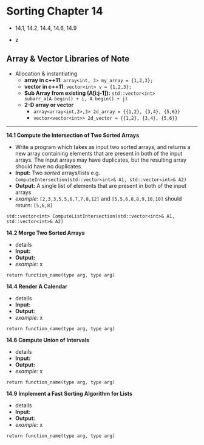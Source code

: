 # Sorting Chapter 14 #

* 14.1, 14.2, 14.4, 14.6, 14.9

*   z

## Array & Vector Libraries of Note ##

*   Allocation & instantiating
    *   **array in c++11**: `array<int, 3> my_array = {1,2,3};`
    *   **vector in c++11**: `vector<int> v = {1,2,3};`
    *   **Sub Array from existing (A[i:j-1]):** `std::vector<int> subarr_a(A.begin() + i, A.begin() + j)`
    *   **2-D array or vector**
        *   `array<array<int,2>,3> 2d_array = {{1,2}, {3,4}, {5,6}}`
        *   `vector<vector<int>> 2d_vector = {{1,2}, {3,4}, {5,6}}`

---


**14.1 Compute the Intersection of Two Sorted Arrays**

*  Write a program which takes as input two sorted arrays, and returns a new array containing elements that are present in both of the input arrays. The input arrays may have duplicates, but the resulting array should have no duplicates.
*  **Input:** Two _sorted_ arrays/lists e.g. `ComputeIntersection(std::vector<int>& A1, std::vector<int>& A2)` 
*  **Output:** A single list of elements that are present in both of the input arrays
*  _example:_  `[2,3,3,5,5,6,7,7,8,12]` and `[5,5,6,8,8,9,10,10]` should return: `[5,6,8]`

`std::vector<int> ComputeListIntersection(std::vector<int>& A1, std::vector<int>& A2)`


**14.2 Merge Two Sorted Arrays**

*  details
*  **Input:**
*  **Output:**
*  _example:_ x

`return function_name(type arg, type arg)`


**14.4 Render A Calendar**

*  details
*  **Input:**
*  **Output:**
*  _example:_ x

`return function_name(type arg, type arg)`


**14.6 Compute Union of Intervals**

*  details
*  **Input:**
*  **Output:**
*  _example:_ x

`return function_name(type arg, type arg)`


**14.9 Implement a Fast Sorting Algorithm for Lists**

*  details
*  **Input:**
*  **Output:**
*  _example:_ x

`return function_name(type arg, type arg)`

